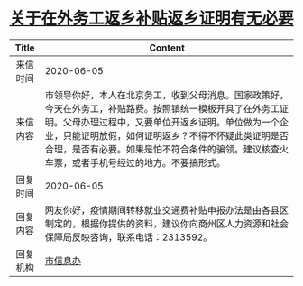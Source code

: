 # <a href="http://www.shangluo.gov.cn/zmhd/ldxxxx.jsp?urltype=leadermail.LeaderMailContentUrl&wbtreeid=1112&leadermailid=5975">关于在外务工返乡补贴返乡证明有无必要</a>
| Title |                                                                           Content                                                                           |
|:-----:|-------------------------------------------------------------------------------------------------------------------------------------------------------------|
| 来信时间  | 2020-06-05                                                                                                                                                  |
| 来信内容  | 市领导你好，本人在北京务工，收到父母消息。国家政策好，今天在外务工，补贴路费。按照镇统一模板开具了在外务工证明。父母办理过程中，又要单位开返乡证明。单位做为一个企业，只能证明放假，如何证明返乡？不得不怀疑此类证明是否合理，是否有必要。如果是怕不符合条件的骗领。建议核查火车票，或者手机号经过的地方。不要搞形式。 |
| 回复时间  | 2020-06-05                                                                                                                                                  |
| 回复内容  | 网友你好，疫情期间转移就业交通费补贴申报办法是由各县区制定的，根据你提供的资料，建议你向商州区人力资源和社会保障局反映咨询，联系电话：2313592。                                                                                 |
| 回复机构  | <a href="../../categories/agencies/市信息办.md">市信息办</a>                                                                                                        |